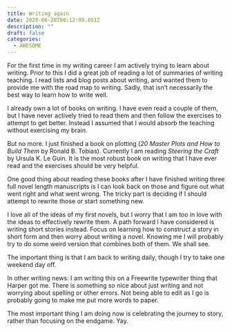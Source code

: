 ```yaml
---
title: Writing again
date: 2020-06-28T00:12:09.851Z
description: ""
draft: false
categories:
  - AWESOME
---
```

For the first time in my writing career I am actively trying to learn about writing. Prior to this I did a great job of reading a lot of summaries of writing teaching. I read lists and blog posts about writing, and wanted them to provide me with the road map to writing. Sadly, that isn’t necessarily the best way to learn how to write well.

I already own a lot of books on writing. I have even read a couple of them, but I have never actively tried to read them and then follow the exercises to attempt to get better. Instead I assumed that I would absorb the teaching without exercising my brain.

But no more. I just finished a book on plotting (*20 Master Plots and How to Build Them* by Ronald B. Tobias). Currently I am reading *Steering the Craft* by Ursula K. Le Guin. It is the most robust book on writing that I have ever read and the exercises should be very helpful.

One good thing about reading these books after I have finished writing three full novel length manuscripts is I can look back on those and figure out what went right and what went wrong. The tricky part is deciding if I should attempt to rewrite those or start something new.

I love all of the ideas of my first novels, but I worry that I am too in love with the ideas to effectively rewrite them. A path forward I have considered is writing short stories instead. Focus on learning how to construct a story in short form and then worry about writing a novel. Knowing me I will probably try to do some weird version that combines both of them. We shall see.

The important thing is that I am back to writing daily, though I try to take one weekend day off.

In other writing news: I am writing this on a Freewrite typewriter thing that Harper got me. There is something so nice about just writing and not worrying about spelling or other errors. Not being able to edit as I go is probably going to make me put more words to paper.

The most important thing I am doing now is celebrating the journey to story, rather than focusing on the endgame. Yay.